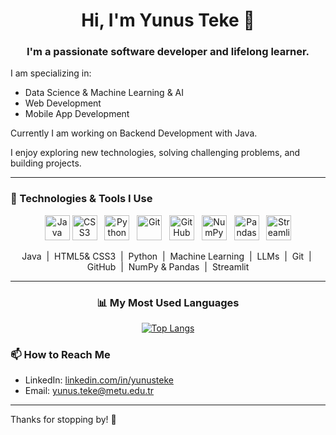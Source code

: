 <div align="center">
  <h1>  Hi, I'm Yunus Teke 👋</h1>
</div>
<h3 align="center" >I'm a passionate software developer and lifelong learner.</h3>  

I am specializing in:  



- Data Science & Machine Learning & AI
- Web Development
- Mobile App Development

Currently I am working on Backend Development with Java.

I enjoy exploring new technologies, solving challenging problems, and building projects.

---
### 🔧 Technologies & Tools I Use

<p align="center">
  <img src="https://cdn.jsdelivr.net/gh/devicons/devicon/icons/java/java-original.svg" height="40" alt="Java"/>
  <img src="https://cdn.jsdelivr.net/gh/devicons/devicon/icons/css3/css3-original.svg" height="40" alt="CSS3"/> &nbsp;
  <img src="https://cdn.jsdelivr.net/gh/devicons/devicon/icons/python/python-original.svg" height="40" alt="Python"/> &nbsp;
  <img src="https://cdn.jsdelivr.net/gh/devicons/devicon/icons/git/git-original.svg" height="40" alt="Git"/> &nbsp;
  <img src="https://upload.wikimedia.org/wikipedia/commons/9/91/Octicons-mark-github.svg" height="40" alt="GitHub"/> &nbsp;
  <img src="https://upload.wikimedia.org/wikipedia/commons/3/31/NumPy_logo_2020.svg" height="40" alt="NumPy"/> &nbsp;
  <img src="https://upload.wikimedia.org/wikipedia/commons/2/22/Pandas_mark.svg" height="40" alt="Pandas"/> &nbsp;
  <img src="https://streamlit.io/images/brand/streamlit-logo-secondary-colormark-darktext.svg" height="40" alt="Streamlit"/>
</p>

<p align="center">
  Java &nbsp;|&nbsp;
  HTML5& CSS3 &nbsp;|&nbsp;
  Python &nbsp;|&nbsp;
  Machine Learning &nbsp;|&nbsp;
  LLMs &nbsp;|&nbsp;
  Git &nbsp;|&nbsp;
  GitHub &nbsp;|&nbsp;
  NumPy & Pandas &nbsp;|&nbsp;
  Streamlit
</p>


---

<h3 align="center">📊 My Most Used Languages</h3>

<p align="center">
  <a href="https://github.com/anuraghazra/github-readme-stats">
    <img src="https://github-readme-stats.vercel.app/api/top-langs/?username=yteke42&layout=compact&theme=dark" alt="Top Langs">
  </a>
</p>


### 📫 How to Reach Me

- LinkedIn: [linkedin.com/in/yunusteke](https://linkedin.com/in/yunusteke)  
- Email: yunus.teke@metu.edu.tr

---

Thanks for stopping by! 🚀
